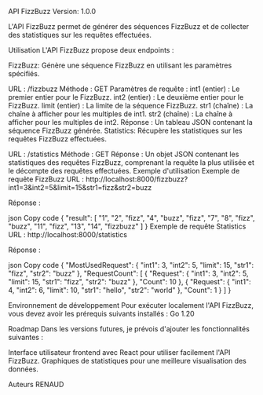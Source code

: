 API FizzBuzz
Version: 1.0.0

L'API FizzBuzz permet de générer des séquences FizzBuzz et de collecter des statistiques sur les requêtes effectuées.

Utilisation
L'API FizzBuzz propose deux endpoints :

FizzBuzz: Génère une séquence FizzBuzz en utilisant les paramètres spécifiés.

URL : /fizzbuzz
Méthode : GET
Paramètres de requête :
int1 (entier) : Le premier entier pour le FizzBuzz.
int2 (entier) : Le deuxième entier pour le FizzBuzz.
limit (entier) : La limite de la séquence FizzBuzz.
str1 (chaîne) : La chaîne à afficher pour les multiples de int1.
str2 (chaîne) : La chaîne à afficher pour les multiples de int2.
Réponse : Un tableau JSON contenant la séquence FizzBuzz générée.
Statistics: Récupère les statistiques sur les requêtes FizzBuzz effectuées.

URL : /statistics
Méthode : GET
Réponse : Un objet JSON contenant les statistiques des requêtes FizzBuzz, comprenant la requête la plus utilisée et le décompte des requêtes effectuées.
Exemple d'utilisation
Exemple de requête FizzBuzz
URL : http://localhost:8000/fizzbuzz?int1=3&int2=5&limit=15&str1=fizz&str2=buzz

Réponse :

json
Copy code
{
"result": [
"1",
"2",
"fizz",
"4",
"buzz",
"fizz",
"7",
"8",
"fizz",
"buzz",
"11",
"fizz",
"13",
"14",
"fizzbuzz"
]
}
Exemple de requête Statistics
URL : http://localhost:8000/statistics

Réponse :

json
Copy code
{
"MostUsedRequest": {
"int1": 3,
"int2": 5,
"limit": 15,
"str1": "fizz",
"str2": "buzz"
},
"RequestCount": [
{
"Request": {
"int1": 3,
"int2": 5,
"limit": 15,
"str1": "fizz",
"str2": "buzz"
},
"Count": 10
},
{
"Request": {
"int1": 4,
"int2": 6,
"limit": 10,
"str1": "hello",
"str2": "world"
},
"Count": 1
}
]
}


Environnement de développement
Pour exécuter localement l'API FizzBuzz, vous devez avoir les prérequis suivants installés :
Go 1.20 

Roadmap
Dans les versions futures, je prévois d'ajouter les fonctionnalités suivantes :

Interface utilisateur frontend avec React pour utiliser facilement l'API FizzBuzz.
Graphiques de statistiques pour une meilleure visualisation des données.


Auteurs
 RENAUD
